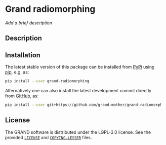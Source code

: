 # Grand radiomorphing
_Add a brief description_

## Description

<!-- Add here a description of the package -->


## Installation

The latest stable version of this package can be installed from [PyPi][PYPI]
using [pip][PIP], e.g. as:
```bash
pip install --user grand-radiomorphing
```

Alternatively one can also install the latest development commit directly from
[GitHub][GITHUB], as:
```bash
pip install --user git+https://github.com/grand-mother/grand-radiomorphing.git@master
```


## License

The GRAND software is distributed under the LGPL-3.0 license. See the provided
[`LICENSE`][LICENSE] and [`COPYING.LESSER`][COPYING] files.


[COPYING]: https://github.com/grand-mother/grand-radiomorphing/blob/master/COPYING.LESSER
[GITHUB]: https://github.com/grand-mother/grand-radiomorphing
[LICENSE]: https://github.com/grand-mother/grand-radiomorphing/blob/master/LICENSE
[PIP]: https://pypi.org/project/pip
[PYPI]: https://pypi.org/project/grand-radiomorphing
